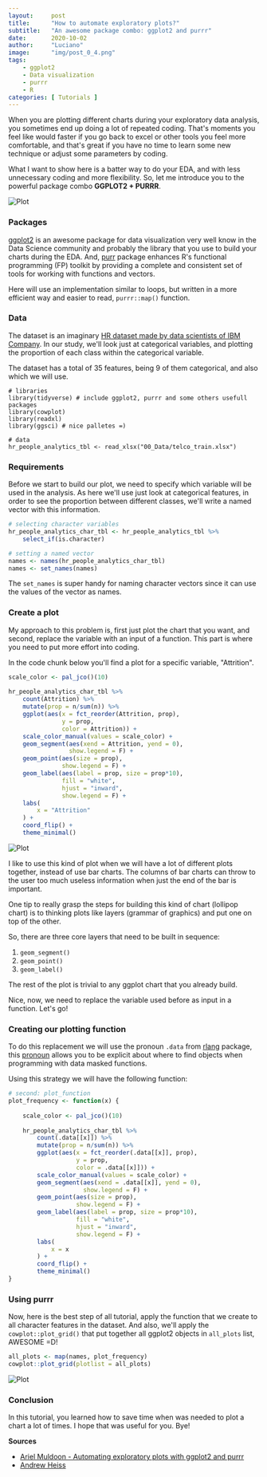 ```yaml
---
layout:     post
title:      "How to automate exploratory plots?"
subtitle:   "An awesome package combo: ggplot2 and purrr"
date:       2020-10-02
author:     "Luciano"
image:      "img/post_0_4.png"
tags:
    - ggplot2
    - Data visualization
    - purrr
    - R
categories: [ Tutorials ]
---
```


When you are plotting different charts during your exploratory data analysis, you sometimes end up doing a lot of repeated coding. That's moments you feel like would faster if you go back to excel or other tools you feel more comfortable, and that's great if you have no time to learn some new technique or adjust some parameters by coding.

What I want to show here is a batter way to do your EDA, and with less unnecessary coding and more flexibility. So, let me introduce you to the powerful package combo **GGPLOT2 + PURRR**.

![Plot](/img/linkedin_post_ggplot_purrr.png)

### Packages

[ggplot2](https://ggplot2.tidyverse.org/ "ggplot2") is an awesome package for data visualization very well know in the Data Science community and probably the library that you use to build your charts during the EDA. And, [purr](https://purrr.tidyverse.org/ "purrr") package enhances R's functional programming (FP) toolkit by providing a complete and consistent set of tools for working with functions and vectors.

Here will use an implementation similar to loops, but written in a more efficient way and easier to read, `purrr::map()` function.

### Data

The dataset is an imaginary [HR dataset made by data scientists of IBM Company](https://www.kaggle.com/pavansubhasht/ibm-hr-analytics-attrition-dataset). In our study, we'll look just at categorical variables, and plotting the proportion of each class within the categorical variable.

The dataset has a total of 35 features, being 9 of them categorical, and also which we will use.

```{r}
# libraries
library(tidyverse) # include ggplot2, purrr and some others usefull packages
library(cowplot)
library(readxl)
library(ggsci) # nice palletes =)

# data
hr_people_analytics_tbl <- read_xlsx("00_Data/telco_train.xlsx")

```

### Requirements

Before we start to build our plot, we need to specify which variable will be used in the analysis. As here we'll use just look at categorical features, in order to see the proportion between different classes, we'll write a named vector with this information.

```r
# selecting character variables
hr_people_analytics_char_tbl <- hr_people_analytics_tbl %>% 
    select_if(is.character)

# setting a named vector
names <- names(hr_people_analytics_char_tbl)
names <- set_names(names)

```

The `set_names` is super handy for naming character vectors since it can use the values of the vector as names.

### Create a plot

My approach to this problem is, first just plot the chart that you want, and second, replace the variable with an input of a function. This part is where you need to put more effort into coding.

In the code chunk below you'll find a plot for a specific variable, "Attrition".

```r
scale_color <- pal_jco()(10)
    
hr_people_analytics_char_tbl %>% 
    count(Attrition) %>% 
    mutate(prop = n/sum(n)) %>% 
    ggplot(aes(x = fct_reorder(Attrition, prop),
               y = prop,
               color = Attrition)) +
    scale_color_manual(values = scale_color) +
    geom_segment(aes(xend = Attrition, yend = 0),
                 show.legend = F) +
    geom_point(aes(size = prop),
               show.legend = F) +
    geom_label(aes(label = prop, size = prop*10), 
               fill = "white", 
               hjust = "inward",
               show.legend = F) +
    labs(
        x = "Attrition"
    ) +
    coord_flip() +
    theme_minimal()

```

![Plot](/img/ggplot_purr_01.png)

I like to use this kind of plot when we will have a lot of different plots together, instead of use bar charts. The columns of bar charts can throw to the user too much useless information when just the end of the bar is important.

One tip to really grasp the steps for building this kind of chart (lollipop chart) is to thinking plots like layers (grammar of graphics) and put one on top of the other.

So, there are three core layers that need to be built in sequence:

1.  `geom_segment()`
2.  `geom_point()`
3.  `geom_label()`

The rest of the plot is trivial to any ggplot chart that you already build.

Nice, now, we need to replace the variable used before as input in a function. Let's go!

### Creating our plotting function

To do this replacement we will use the pronoun `.data` from [rlang](https://rlang.r-lib.org/) package, this [pronoun](https://rlang.r-lib.org/reference/tidyeval-data.html) allows you to be explicit about where to find objects when programming with data masked functions.

Using this strategy we will have the following function:

```r
# second: plot_function
plot_frequency <- function(x) {
    
    scale_color <- pal_jco()(10)
    
    hr_people_analytics_char_tbl %>% 
        count(.data[[x]]) %>% 
        mutate(prop = n/sum(n)) %>% 
        ggplot(aes(x = fct_reorder(.data[[x]], prop),
                   y = prop,
                   color = .data[[x]])) +
        scale_color_manual(values = scale_color) +
        geom_segment(aes(xend = .data[[x]], yend = 0),
                     show.legend = F) +
        geom_point(aes(size = prop),
                   show.legend = F) +
        geom_label(aes(label = prop, size = prop*10), 
                   fill = "white", 
                   hjust = "inward",
                   show.legend = F) +
        labs(
            x = x
        ) +
        coord_flip() +
        theme_minimal()
}


```

### Using purrr

Now, here is the best step of all tutorial, apply the function that we create to all character features in the dataset. And also, we'll apply the `cowplot::plot_grid()` that put together all ggplot2 objects in `all_plots` list, AWESOME =D!

```r
all_plots <- map(names, plot_frequency)
cowplot::plot_grid(plotlist = all_plots)

```

![Plot](/img/ggplot_purr_02.png)

### Conclusion

In this tutorial, you learned how to save time when was needed to plot a chart a lot of times. I hope that was useful for you. Bye!



**Sources** 

- [Ariel Muldoon - Automating exploratory plots with ggplot2 and purrr](http://allendowney.blogspot.com/2016/06/there-is-still-only-one-test.html)
- [Andrew Heiss](https://datavizm20.classes.andrewheiss.com/slides/04-slides.html#46)

